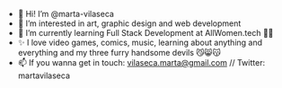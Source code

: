 - 👋 Hi! I’m @marta-vilaseca
- 👀 I’m interested in art, graphic design and web development 
- 🌱 I’m currently learning Full Stack Development at AllWomen.tech 💪🏻
- ✨ I love video games, comics, music, learning about anything and everything and my three furry handsome devils 😼😸😽
- 📫 If you wanna get in touch: vilaseca.marta@gmail.com // Twitter: martavilaseca

<!---
marta-vilaseca/marta-vilaseca is a ✨ special ✨ repository because its `README.md` (this file) appears on your GitHub profile.
You can click the Preview link to take a look at your changes.
--->
